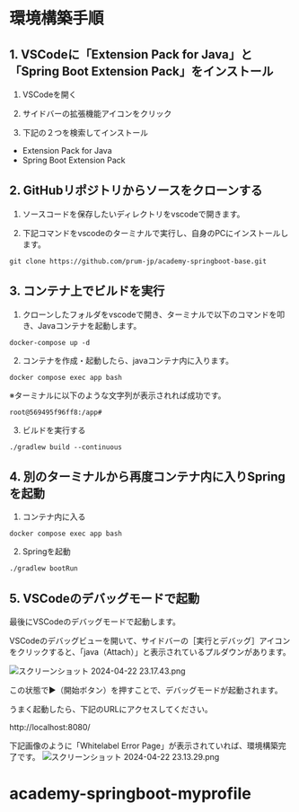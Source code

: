 # 環境構築手順

## 1. VSCodeに「Extension Pack for Java」と「Spring Boot Extension Pack」をインストール

 1. VSCodeを開く

 2. サイドバーの拡張機能アイコンをクリック

 3. 下記の２つを検索してインストール

- Extension Pack for Java
- Spring Boot Extension Pack

## 2. GitHubリポジトリからソースをクローンする

1. ソースコードを保存したいディレクトリをvscodeで開きます。

2. 下記コマンドをvscodeのターミナルで実行し、自身のPCにインストールします。
```
git clone https://github.com/prum-jp/academy-springboot-base.git
```

## 3. コンテナ上でビルドを実行

1. クローンしたフォルダをvscodeで開き、ターミナルで以下のコマンドを叩き、Javaコンテナを起動します。
```
docker-compose up -d
```

2. コンテナを作成・起動したら、javaコンテナ内に入ります。
```
docker compose exec app bash
```
※ターミナルに以下のような文字列が表示されれば成功です。

`root@569495f96ff8:/app#`

3. ビルドを実行する
```
./gradlew build --continuous
```

## 4. 別のターミナルから再度コンテナ内に入りSpringを起動

1. コンテナ内に入る
```
docker compose exec app bash
```

2. Springを起動
```
./gradlew bootRun
```

## 5. VSCodeのデバッグモードで起動

最後にVSCodeのデバッグモードで起動します。

VSCodeのデバッグビューを開いて、サイドバーの［実行とデバッグ］アイコンをクリックすると、「java（Attach）」と表示されているプルダウンがあります。

![スクリーンショット 2024-04-22 23.17.43.png](https://qiita-image-store.s3.ap-northeast-1.amazonaws.com/0/3744277/7b7d9cc9-9cf6-294f-d87f-2768b143b445.png)


この状態で▶️（開始ボタン）を押すことで、デバッグモードが起動されます。

うまく起動したら、下記のURLにアクセスしてください。

http://localhost:8080/


下記画像のように「Whitelabel Error Page」が表示されていれば、環境構築完了です。
![スクリーンショット 2024-04-22 23.13.29.png](https://qiita-image-store.s3.ap-northeast-1.amazonaws.com/0/3744277/29986c70-eaf3-31b1-6b4d-6ae98390f38f.png)
# academy-springboot-myprofile
